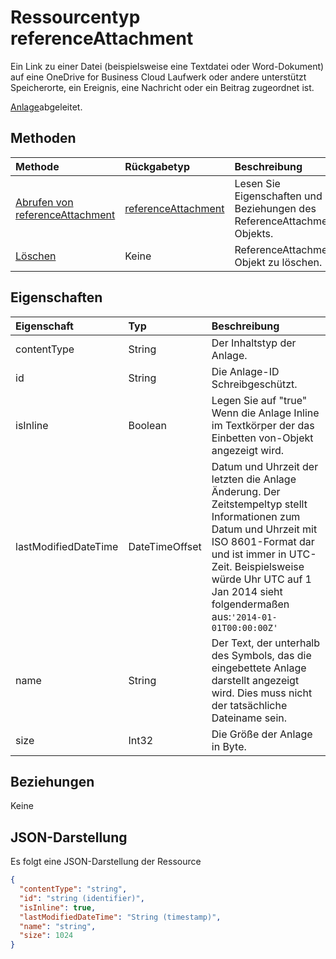 # <a name="referenceattachment-resource-type"></a>Ressourcentyp referenceAttachment

Ein Link zu einer Datei (beispielsweise eine Textdatei oder Word-Dokument) auf eine OneDrive for Business Cloud Laufwerk oder andere unterstützt Speicherorte, ein Ereignis, eine Nachricht oder ein Beitrag zugeordnet ist.

[Anlage](attachment.md)abgeleitet.

## <a name="methods"></a>Methoden

| Methode       | Rückgabetyp  |Beschreibung|
|:---------------|:--------|:----------|
|[Abrufen von referenceAttachment](../api/referenceattachment_get.md) | [referenceAttachment](referenceattachment.md) |Lesen Sie Eigenschaften und Beziehungen des ReferenceAttachment-Objekts.|
|[Löschen](../api/attachment_delete.md) | Keine |ReferenceAttachment-Objekt zu löschen. |


## <a name="properties"></a>Eigenschaften
| Eigenschaft     | Typ   |Beschreibung|
|:---------------|:--------|:----------|
|contentType|String|Der Inhaltstyp der Anlage.|
|id|String|Die Anlage-ID  Schreibgeschützt.|
|isInline|Boolean|Legen Sie auf "true" Wenn die Anlage Inline im Textkörper der das Einbetten von-Objekt angezeigt wird.|
|lastModifiedDateTime|DateTimeOffset|Datum und Uhrzeit der letzten die Anlage Änderung. Der Zeitstempeltyp stellt Informationen zum Datum und Uhrzeit mit ISO 8601-Format dar und ist immer in UTC-Zeit. Beispielsweise würde Uhr UTC auf 1 Jan 2014 sieht folgendermaßen aus:`'2014-01-01T00:00:00Z'`|
|name|String|Der Text, der unterhalb des Symbols, das die eingebettete Anlage darstellt angezeigt wird. Dies muss nicht der tatsächliche Dateiname sein.|
|size|Int32|Die Größe der Anlage in Byte.|


## <a name="relationships"></a>Beziehungen
Keine



## <a name="json-representation"></a>JSON-Darstellung

Es folgt eine JSON-Darstellung der Ressource

<!-- {
  "blockType": "resource",
  "optionalProperties": [

  ],
  "@odata.type": "microsoft.graph.referenceAttachment"
}-->

```json
{
  "contentType": "string",
  "id": "string (identifier)",
  "isInline": true,
  "lastModifiedDateTime": "String (timestamp)",
  "name": "string",
  "size": 1024
}

```

<!-- uuid: 8fcb5dbc-d5aa-4681-8e31-b001d5168d79
2015-10-25 14:57:30 UTC -->
<!-- {
  "type": "#page.annotation",
  "description": "referenceAttachment resource",
  "keywords": "",
  "section": "documentation",
  "tocPath": ""
}-->
